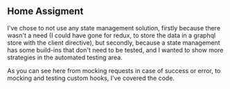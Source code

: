 ## Home Assigment

I've chose to not use any state management solution, firstly because there wasn't a need (I could have gone for redux, to store the data in a graphql store with the client directive), but secondly, because a state management has some build-ins that don't need to be tested, and I wanted to show more strategies in the automated testing area.

As you can see here from mocking requests in case of success or error, to mocking and testing custom hooks, I've covered the code.
